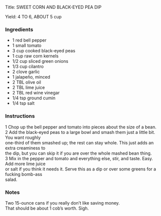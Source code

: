 <!DOCTYPE HTML PUBLIC "-//W3C//DTD HTML 4.0 Transitional//EN">
<html>
  <head>
  <title>SWEET CORN AND BLACK-EYED PEA DIP</title><link rel='stylesheet' href='style.css' type='text/css'><meta http-equiv="Content-Style-Stype" content="text/css">
     <meta http-equiv="Content-Type" content="text/html;charset=utf-8">
     </head><body><div class="recipe" itemscope itemtype="http://schema.org/Recipe"><div class='header'><p class="title"><span class="label">Title:</span> <span itemprop="name">SWEET CORN AND BLACK-EYED PEA DIP</span></p>
<p class="yields"><span class="label">Yield:</span> <span itemprop="recipeYield">4 TO 6, ABOUT 5 cup</span></p>
</div><div class="ing"><h3>Ingredients</h3><ul class="ing"><li class="ing" itemprop="ingredients">1 red bell pepper </li>
<li class="ing" itemprop="ingredients">1 small tomato </li>
<li class="ing" itemprop="ingredients">3 cup cooked black-eyed peas </li>
<li class="ing" itemprop="ingredients">1 cup raw corn kernels </li>
<li class="ing" itemprop="ingredients">1/2 cup sliced green onions </li>
<li class="ing" itemprop="ingredients">1/3 cup cilantro </li>
<li class="ing" itemprop="ingredients">2 clove garlic </li>
<li class="ing" itemprop="ingredients">1 jalapeño, minced </li>
<li class="ing" itemprop="ingredients">2 TBL olive oil </li>
<li class="ing" itemprop="ingredients">2 TBL lime juice </li>
<li class="ing" itemprop="ingredients">2 TBL red wine vinegar </li>
<li class="ing" itemprop="ingredients">1/4 tsp ground cumin </li>
<li class="ing" itemprop="ingredients">1/4 tsp salt </li>
</ul>
</div>
<div class="instructions"><h3 class="Instructions">Instructions</h3><div itemprop="recipeInstructions"><p>1 Chop up the bell pepper and tomato into pieces about the size of a bean.<br>2 Add the black-eyed peas to a large bowl and smash them just a little bit. You want roughly<br>one-third of them smashed up; the rest can stay whole. This just adds an extra creaminess to<br>the dip, but you can skip it if you are over the whole mashed bean thing.<br>3 Mix in the pepper and tomato and everything else, stir, and taste. Easy. Add more lime juice<br>or salt if you think it needs it. Serve this as a dip or over some greens for a fucking bomb-ass<br>salad.</p></div></div><div class="modifications"><h3 class="Notes">Notes</h3><p>Two 15-ounce cans if you really don’t like saving money.<br> That should be about 1 cob’s worth. Sigh.</p></div></div>

</body>
</html>